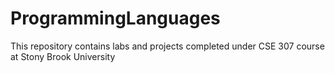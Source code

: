 # ProgrammingLanguages
This repository contains labs and projects completed under CSE 307 course at Stony Brook University
